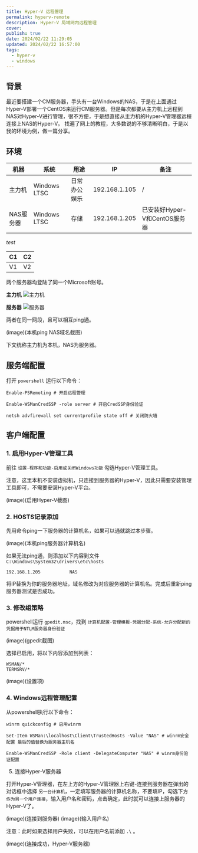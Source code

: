 ```yaml
---
title: Hyper-V 远程管理
permalink: hyperv-remote
description: Hyper-V 局域网内远程管理
cover:
publish: true
date: 2024/02/22 11:29:05
updated: 2024/02/22 16:57:00
tags:
  - hyper-v
  - windows
---
```


## 背景

最近要搭建一个CM服务器，手头有一台Windows的NAS，于是在上面通过Hyper-V部署一个CentOS来运行CM服务器。但是每次都要从主力机上远程到NAS对Hyper-V进行管理，很不方便，于是想直接从主力机的Hyper-V管理器远程连接上NAS的Hyper-V。
找遍了网上的教程，大多数说的不够清晰明白，于是以我的环境为例，做一篇分享。

## 环境

| 机器 | 系统 | 用途 | IP | 备注 |  
| ----- | ----- | ----- | ----- | ----- |  
| 主力机 | Windows LTSC | 日常办公娱乐 | 192.168.1.105 | / |  
| NAS服务器 | Windows LTSC | 存储 | 192.168.1.205 | 已安装好Hyper-V和CentOS服务器 |  

*test*

| C1 | C2 |  
| -- | -- |  
| V1 | V2 |  


两个服务器均登陆了同一个Microsoft账号。

**主力机**
![主力机](https://pic.imgdb.cn/item/65ddf0079f345e8d03efc44f.png)

**服务器**
![服务器](https://pic.imgdb.cn/item/65ddf00f9f345e8d03efe09c.png)

两者在同一网段，且可以相互ping通。

(image)(本机ping NAS域名截图)

下文统称主力机为本机，NAS为服务器。

## 服务端配置

打开 `powershell` 运行以下命令：

```shell
Enable-PSRemoting # 开启远程管理

Enable-WSManCredSSP -role server # 开启CredSSP身份验证

netsh advfirewall set currentprofile state off # 关闭防火墙
```

## 客户端配置

### 1. 启用Hyper-V管理工具

前往 `设置-程序和功能-启用或关闭Windows功能` 勾选Hyper-V管理工具。

注意，这里本机不安装虚拟机，只连接到服务器的Hyper-V，因此只需要安装管理工具即可，不需要安装Hyper-V平台。

(image)(启用Hyper-V截图)

### 2. HOSTS记录添加

先用命令ping一下服务器的计算机名，如果可以通就跳过本步骤。

(image)(本机ping服务器计算机名)

如果无法ping通，则添加以下内容到文件 `C:\Windows\System32\drivers\etc\hosts`

```shell
192.168.1.205			NAS
```

将IP替换为你的服务器地址，域名修改为对应服务器的计算机名。完成后重新ping服务器测试是否成功。

### 3. 修改组策略

powershell运行 `gpedit.msc`，找到 `计算机配置-管理模板-凭据分配-系统-允许分配新的凭据用于NTLM服务器身份验证`

(image)(gpedit截图)

选择已启用，将以下内容添加到列表：

```shell
WSMAN/*
TERMSRV/*
```

(image)(设置项)

### 4. Windows远程管理配置

从powershell执行以下命令：

```
winrm quickconfig # 启用winrm

Set-Item WSMan:\localhost\Client\TrustedHosts -Value "NAS" # winrm安全配置 最后的值替换为服务器主机名

Enable-WSManCredSSP -Role client -DelegateComputer "NAS" # winrm身份验证配置
```

5. 连接Hyper-V服务器

打开Hyper-V管理器，在左上方的Hyper-V管理器上右键-连接到服务器在弹出的对话框中选择 `另一台计算机`，一定填写服务器的计算机名称，不要填IP，勾选下方 `作为另一个用户连接`，输入用户名和密码，点击确定，此时就可以连接上服务器的Hyper-V了。

(image)(连接到服务器)
(image)(输入用户名)

注意：此时如果选择用户失败，可以在用户名前添加 `.\` 。

(image)(连接成功，Hyper-V服务器)


